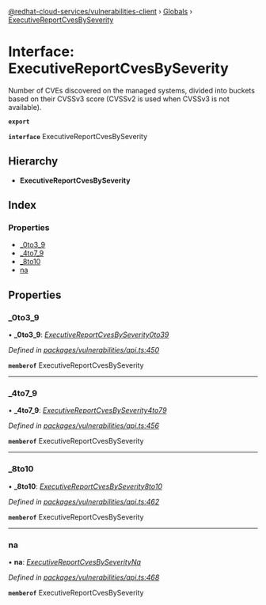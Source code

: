[@redhat-cloud-services/vulnerabilities-client](../README.md) › [Globals](../globals.md) › [ExecutiveReportCvesBySeverity](executivereportcvesbyseverity.md)

# Interface: ExecutiveReportCvesBySeverity

Number of CVEs discovered on the managed systems, divided into buckets based on their CVSSv3 score (CVSSv2 is used when CVSSv3 is not available).

**`export`** 

**`interface`** ExecutiveReportCvesBySeverity

## Hierarchy

* **ExecutiveReportCvesBySeverity**

## Index

### Properties

* [_0to3_9](executivereportcvesbyseverity.md#_0to3_9)
* [_4to7_9](executivereportcvesbyseverity.md#_4to7_9)
* [_8to10](executivereportcvesbyseverity.md#_8to10)
* [na](executivereportcvesbyseverity.md#na)

## Properties

###  _0to3_9

• **_0to3_9**: *[ExecutiveReportCvesBySeverity0to39](executivereportcvesbyseverity0to39.md)*

*Defined in [packages/vulnerabilities/api.ts:450](https://github.com/leSamo/javascript-clients/blob/master/packages/vulnerabilities/api.ts#L450)*

**`memberof`** ExecutiveReportCvesBySeverity

___

###  _4to7_9

• **_4to7_9**: *[ExecutiveReportCvesBySeverity4to79](executivereportcvesbyseverity4to79.md)*

*Defined in [packages/vulnerabilities/api.ts:456](https://github.com/leSamo/javascript-clients/blob/master/packages/vulnerabilities/api.ts#L456)*

**`memberof`** ExecutiveReportCvesBySeverity

___

###  _8to10

• **_8to10**: *[ExecutiveReportCvesBySeverity8to10](executivereportcvesbyseverity8to10.md)*

*Defined in [packages/vulnerabilities/api.ts:462](https://github.com/leSamo/javascript-clients/blob/master/packages/vulnerabilities/api.ts#L462)*

**`memberof`** ExecutiveReportCvesBySeverity

___

###  na

• **na**: *[ExecutiveReportCvesBySeverityNa](executivereportcvesbyseverityna.md)*

*Defined in [packages/vulnerabilities/api.ts:468](https://github.com/leSamo/javascript-clients/blob/master/packages/vulnerabilities/api.ts#L468)*

**`memberof`** ExecutiveReportCvesBySeverity
